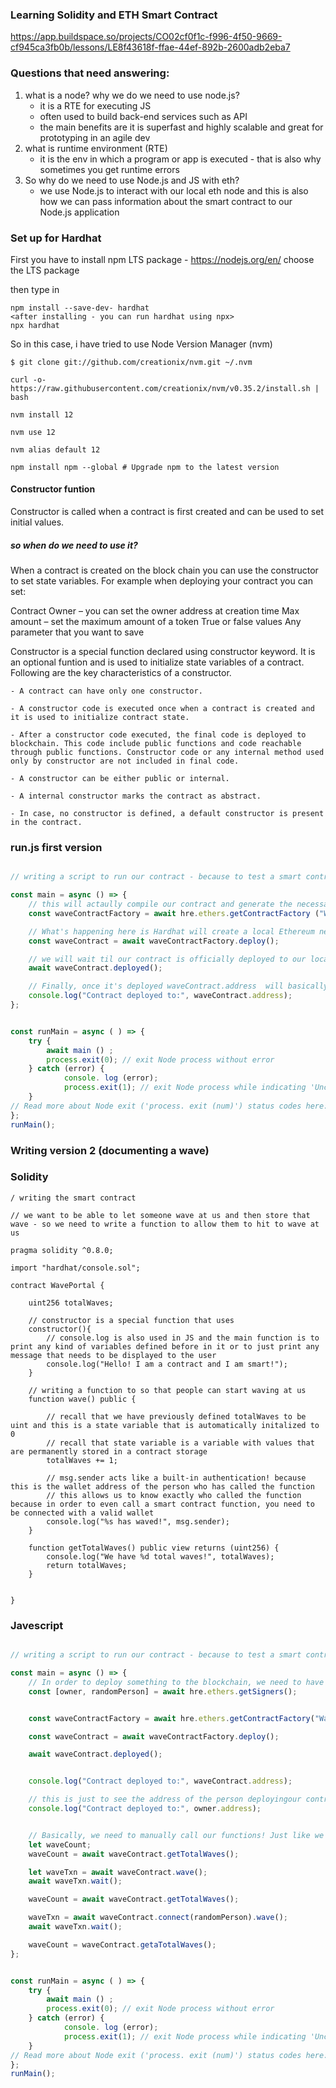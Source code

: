 ### Learning Solidity and ETH Smart Contract 

https://app.buildspace.so/projects/CO02cf0f1c-f996-4f50-9669-cf945ca3fb0b/lessons/LE8f43618f-ffae-44ef-892b-2600adb2eba7

### Questions that need answering: 

1. what is a node? why we do we need to use node.js? 
    - it is a RTE for executing JS 
    - often used to build back-end services such as API 
    - the main benefits are it is superfast and highly scalable and great for prototyping in an agile dev  
2. what is runtime environment (RTE)
    - it is the env in which a program or app is executed - that is also why sometimes you get runtime errors 
3. So why do we need to use Node.js and JS with eth? 
    - we use Node.js to interact with our local eth node and this is also how we can pass information about the smart contract to our Node.js application 






### Set up for Hardhat 

First you have to install npm LTS package - https://nodejs.org/en/
choose the LTS package 

then type in 
````
npm install --save-dev- hardhat
<after installing - you can run hardhat using npx>
npx hardhat 
````

So in this case, i have tried to use Node Version Manager (nvm) 
```` terminal
$ git clone git://github.com/creationix/nvm.git ~/.nvm

curl -o- https://raw.githubusercontent.com/creationix/nvm/v0.35.2/install.sh | bash

nvm install 12

nvm use 12

nvm alias default 12

npm install npm --global # Upgrade npm to the latest version
````

#### Constructor funtion

Constructor is called when a contract is first created and can be used to set initial values. 

##### so when do we need to use it? 
When a contract is created on the block chain you can use the constructor to set state variables. For example when deploying your contract you can set:  

Contract Owner – you can set the owner address at creation time
Max amount – set the maximum amount of a token
True or false values
Any parameter that you want to save

Constructor is a special function declared using constructor keyword. It is an optional funtion and is used to initialize state variables of a contract. Following are the key characteristics of a constructor.

    - A contract can have only one constructor.

    - A constructor code is executed once when a contract is created and it is used to initialize contract state.

    - After a constructor code executed, the final code is deployed to blockchain. This code include public functions and code reachable through public functions. Constructor code or any internal method used only by constructor are not included in final code.

    - A constructor can be either public or internal.

    - A internal constructor marks the contract as abstract.

    - In case, no constructor is defined, a default constructor is present in the contract.

### run.js first version 

```` javascript 

// writing a script to run our contract - because to test a smart contract we have to compile, deploy then execute 

const main = async () => {
    // this will actaully compile our contract and generate the necessary files we need to work with our contract under the artifacts directory.
    const waveContractFactory = await hre.ethers.getContractFactory ("WavePortal");

    // What's happening here is Hardhat will create a local Ethereum network for us, but just for this contract. Then, after the script completes it'll destroy that local network. So, every time you run the contract, it'll be a fresh blockchain. What's the point? It's kinda like refreshing your local server every time so you always start from a clean slate which makes it easy to debug errors.
    const waveContract = await waveContractFactory.deploy();

    // we will wait til our contract is officially deployed to our local blockchain! our constructor runs when we actually deploy
    await waveContract.deployed();

    // Finally, once it's deployed waveContract.address  will basically give us the address of the deployed contract. This address is how we can actually find our contract on the blockchain. There are millions of contracts on the actual blockchain. So, this address gives us easy access to the contract we're interested in working with! This will be more important a bit later once we deploy to a real Ethereum network.
    console.log("Contract deployed to:", waveContract.address);
};


const runMain = async ( ) => {
    try {
        await main () ;
        process.exit(0); // exit Node process without error
    } catch (error) {
            console. log (error);
            process.exit(1); // exit Node process while indicating 'Uncaught Fatal Exception' error
    }
// Read more about Node exit ('process. exit (num)') status codes here: https://stackoverflow.com/a/4716
};
runMain();

````

### Writing version 2 (documenting a wave)

### Solidity
```` solidity
/ writing the smart contract

// we want to be able to let someone wave at us and then store that wave - so we need to write a function to allow them to hit to wave at us 

pragma solidity ^0.8.0; 

import "hardhat/console.sol";

contract WavePortal {

    uint256 totalWaves;

    // constructor is a special function that uses 
    constructor(){
        // console.log is also used in JS and the main function is to print any kind of variables defined before in it or to just print any message that needs to be displayed to the user 
        console.log("Hello! I am a contract and I am smart!");
    }

    // writing a function to so that people can start waving at us 
    function wave() public {
        
        // recall that we have previously defined totalWaves to be uint and this is a state variable that is automatically initalized to 0 
        // recall that state variable is a variable with values that are permanently stored in a contract storage 
        totalWaves += 1;

        // msg.sender acts like a built-in authentication! because this is the wallet address of the person who has called the function 
        // this allows us to know exactly who called the function because in order to even call a smart contract function, you need to be connected with a valid wallet
        console.log("%s has waved!", msg.sender);
    }

    function getTotalWaves() public view returns (uint256) {
        console.log("We have %d total waves!", totalWaves);
        return totalWaves;
    }


}

````
### Javescript 
```` javascript

// writing a script to run our contract - because to test a smart contract we have to compile, deploy then execute 

const main = async () => {
    // In order to deploy something to the blockchain, we need to have a wallet address! Hardhat does this for us magically in the background, but here I grabbed the wallet address of contract owner and I also grabbed a random wallet address and called it randomPerson. This will make more sense in a moment.
    const [owner, randomPerson] = await hre.ethers.getSigners();


    const waveContractFactory = await hre.ethers.getContractFactory("WavePortal");

    const waveContract = await waveContractFactory.deploy();

    await waveContract.deployed();


    console.log("Contract deployed to:", waveContract.address);

    // this is just to see the address of the person deployingour contract! 
    console.log("Contract deployed to:", owner.address);


    // Basically, we need to manually call our functions! Just like we would any normal API. First I call the function to grab the # of total waves. Then, I do the wave. Finally, I grab the waveCount one more time to see if it changed.
    let waveCount;
    waveCount = await waveContract.getTotalWaves();

    let waveTxn = await waveContract.wave();
    await waveTxn.wait();

    waveCount = await waveContract.getTotalWaves();

    waveTxn = await waveContract.connect(randomPerson).wave();
    await waveTxn.wait();

    waveCount = waveContract.getaTotalWaves();
};


const runMain = async ( ) => {
    try {
        await main () ;
        process.exit(0); // exit Node process without error
    } catch (error) {
            console. log (error);
            process.exit(1); // exit Node process while indicating 'Uncaught Fatal Exception' error
    }
// Read more about Node exit ('process. exit (num)') status codes here: https://stackoverflow.com/a/4716
};
runMain();

````












